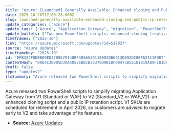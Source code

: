 ```yaml
---
title: "azure: [Launched] Generally Available: Enhanced cloning and Public IP retention scripts for Azure Application Gateway migration"
date: 2025-10-20T17:00:28.000Z
slug: launched-generally-available-enhanced-cloning-and-public-ip-retention-scripts-for-azure-application-gateway-migration
update_categories: ["azure"]
update_tags: ["Azure", "Application Gateway", "migration", "PowerShell", "public-ip", "V1-to-V2", "retirement", "networking"]
update_bullets: ["Two new PowerShell scripts: enhanced cloning (replicate configuration to V2) and public IP retention (preserve public IPs during migration).", "Target migration: V1 SKUs (Standard or WAF) → V2 SKUs (Standard_V2 or WAF_V2).", "V1 SKUs scheduled to retire by April 2026 — plan and migrate ahead of that date.", "Benefits of Application Gateway V2 include autoscaling, zone redundancy and improved performance/WAF capabilities.", "Scripts are provided by Azure to reduce manual steps and minimize downtime during migration (see Azure Updates link)."]
timeframes: ["2025-10"]
link: "https://azure.microsoft.com/updates?id=517027"
source: "Azure Updates"
timeframeKey: "2025-10"
id: "EFB324F0DBB09ED4709679148BF38565391180D5DB6913D092DC8BF62111E9D7"
contentHash: "0064C3B905D30A40521BECB35370D9B1BF00473B5E181019A89F181DD28D8A5A"
draft: false
type: "updates2"
llmSummary: "Azure released two PowerShell scripts to simplify migrating Application Gateway from V1 (Standard or WAF) to V2 (Standard_V2 or WAF_V2): an enhanced cloning script and a public IP retention script. V1 SKUs are scheduled for retirement in April 2026, so customers are advised to migrate early to V2 and take advantage of its features."
---
```


Azure released two PowerShell scripts to simplify migrating Application Gateway from V1 (Standard or WAF) to V2 (Standard_V2 or WAF_V2): an enhanced cloning script and a public IP retention script. V1 SKUs are scheduled for retirement in April 2026, so customers are advised to migrate early to V2 and take advantage of its features.

- **Source:** [Azure Updates](https://azure.microsoft.com/updates?id=517027)
